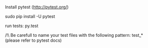 Install pytest (http://pytest.org/)

sudo pip install -U pytest

run tests: py.test

/!\ Be carefull to name your test files with the following pattern: test_* (please refer to pytest docs)
